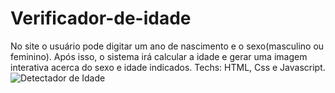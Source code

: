 # Verificador-de-idade
No site o usuário pode digitar um ano de nascimento e o sexo(masculino ou feminino). 
Após isso, o sistema irá calcular a idade e gerar uma imagem interativa acerca do sexo e idade indicados.
Techs: HTML, Css e Javascript.
![Detectador de Idade](https://github.com/CaioVictor3/Verificador-de-idade/assets/122123292/fc9af048-af04-4873-9ea2-8541ec5cebe4)
